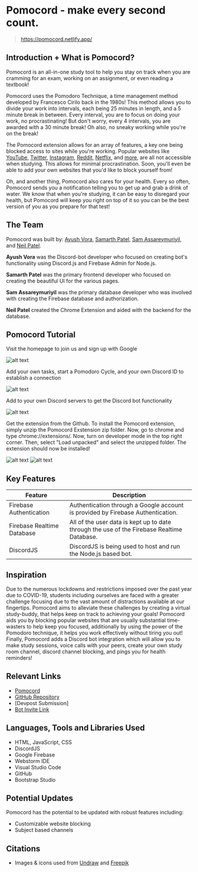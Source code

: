# Pomocord - make every second count. 

> https://pomocord.netlify.app/

## Introduction + What is Pomocord? 
Pomocord is an all-in-one study tool to help you stay on track when you are cramming for an exam, working on an assignment, or even reading a textbook!

Pomocord uses the Pomodoro Technique, a time management method developed by Francesco Cirilo back in the 1980s! This method allows you to divide your work into intervals, each being 25 minutes in length, and a 5 minute break in between. Every interval, you are to focus on doing your work, no procrastinating! But don't worry, every 4 intervals, you are awarded with a 30 minute break! Oh also, no sneaky working while you're on the break!

The Pomocord extension allows for an array of features, a key one being blocked access to sites while you're working. Popular websites like [YouTube](https://www.youtube.com/), [Twitter](https://twitter.com/), [Instagram](https://www.instagram.com/), [Reddit](https://www.reddit.com/), [Netflix](https://www.netflix.com/), and [more](https://pomocord.netlify.app/blockedsites), are all not accessible when studying. This allows for minimal procrastination. Soon, you'll even be able to add your own websites that you'd like to block yourself from!

Oh, and another thing, Pomocord also cares for your health. Every so often, Pomocord sends you a notification telling you to get up and grab a drink of water. We know that when you're studying, it can be easy to disregard your health, but Pomocord will keep you right on top of it so you can be the best version of you as you prepare for that test!

## The Team
Pomocord was built by: [Ayush Vora](http://github.com/ayushtvora/), [Samarth Patel](https://github.com/Samarth1331), [Sam Assareymuriyil](https://github.com/SamAssareymuriyil), and [Neil Patel](https://github.com/Neil-25). 

**Ayush Vora** was the Discord-bot developer who focused on creating bot's functionality using Discord.js and Firebase Admin for Node.js.

**Samarth Patel** was the primary frontend developer who focused on creating the beautiful UI for the various pages.

**Sam Assareymuriyil** was the primary database developer who was involved with creating the Firebase database and authorization.

**Neil Patel** created the Chrome Extension and aided with the backend for the database.

## Pomocord Tutorial 

Visit the homepage to join us and sign up with Google

![alt text](https://media.discordapp.net/attachments/833883367178240021/838543462759399424/unknown.png)

Add your own tasks, start a Pomodoro Cycle, and your own Discord ID to establish a connection

![alt text](https://media.discordapp.net/attachments/833883367178240021/838546103565680640/unknown.png)

Add to your own Discord servers to get the Discord bot functionality

![alt text](https://media.discordapp.net/attachments/833883367178240021/838543260007792670/unknown.png)

Get the extension from the Github. To install the Pomocord extension, simply unzip the Pomocord Exstension zip folder. Now, go to chrome and type chrome://extensions/. Now, turn on developer mode in the top right corner. Then, select "Load unpacked" and select the unzipped folder. The extension should now be installed!

![alt text](https://media.discordapp.net/attachments/833883367178240021/838544122712555540/unknown.png)
![alt text](https://media.discordapp.net/attachments/833883367178240021/838544160993968128/unknown.png)

## Key Features
Feature | Description
------------ | -------------
Firebase Authentication | Authentication through a Google account is provided by Firebase Authentication.
Firebase Realtime Database | All of the user data is kept up to date through the use of the Firebase Realtime Database. 
DiscordJS | DiscordJS is being used to host and run the Node.js based bot.

## Inspiration
Due to the numerous lockdowns and restrictions imposed over the past year due to COVID-19, students including ourselves are faced with a greater challenge focusing due to the vast amount of distractions available at our fingertips. Pomocord aims to alleviate these challenges by creating a virtual study-buddy, that helps keep on track to achieving your goals! Pomocord aids you by blocking popular websites that are usually substantial time-wasters to help keep you focused, additionally by using the power of the Pomodoro technique, it helps you work effectively without tiring you out! Finally, Pomocord adds a Discord bot integration which  will allow you to make study sessions, voice calls with your peers, create your own study room channel, discord channel blocking, and pings you for health reminders!

## Relevant Links
* [Pomocord](https://pomocord.netlify.app)
* [GitHub Repository](https://github.com/SamAssareymuriyil/Pomocord)
* [Devpost Submission]
* [Bot Invite Link](https://discord.com/oauth2/authorize?client_id=837841547814240266&permissions=8&scope=bot)

## Languages, Tools and Libraries Used
* HTML, JavaScript, CSS
* DiscordJS
* Google Firebase
* Webstorm IDE
* Visual Studio Code
* GitHub
* Bootstrap Studio

## Potential Updates
Pomocord has the potential to be updated with robust features including:
* Customizable website blocking
* Subject based channels

## Citations
* Images & icons used from [Undraw](https://undraw.co/) and [Freepik](https://www.freepik.com/)
